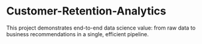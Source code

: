 # Customer-Retention-Analytics
This project demonstrates end-to-end data science value: from raw data to business recommendations in a single, efficient pipeline.

